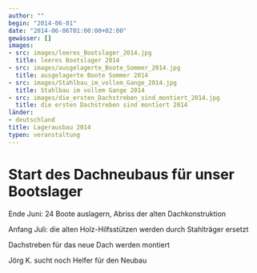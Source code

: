 ```yaml
---
author: ""
begin: "2014-06-01"
date: "2014-06-06T01:00:00+02:00"
gewässer: []
images:
- src: images/leeres_Bootslager_2014.jpg
  title: leeres Bootslager 2014
- src: images/ausgelagerte_Boote_Sommer_2014.jpg
  title: ausgelagerte Boote Sommer 2014
- src: images/Stahlbau_im_vollem_Gange_2014.jpg
  title: Stahlbau im vollem Gange 2014
- src: images/die_ersten_Dachstreben_sind_montiert_2014.jpg
  title: die ersten Dachstreben sind montiert 2014
länder: 
- deutschland
title: Lagerausbau 2014
typen: veranstaltung
---
```



# Start des Dachneubaus für unser Bootslager


Ende Juni: 24 Boote auslagern, Abriss der alten Dachkonstruktion

Anfang Juli: die alten Holz-Hilfsstützen werden durch Stahlträger ersetzt

Dachstreben für das neue Dach werden montiert

Jörg K. sucht noch Helfer für den Neubau
